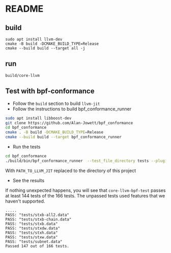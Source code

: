 # README

## build

```
sudo apt install llvm-dev
cmake -B build -DCMAKE_BUILD_TYPE=Release
cmake --build build --target all -j
```

## run

```
build/core-llvm
```


## Test with bpf-conformance

- Follow the `build` section to build `llvm-jit`
- Follow the instructions to build bpf_conformance_runner

```bash
sudo apt install libboost-dev
git clone https://github.com/Alan-Jowett/bpf_conformance
cd bpf_conformance
cmake . -B build -DCMAKE_BUILD_TYPE=Release
cmake --build build --target bpf_conformance_runner
```

- Run the tests
```bash
cd bpf_conformance
./build/bin/bpf_conformance_runner  --test_file_directory tests --plugin_path PATH_TO_LLVM_JIT/build/core-llvm-bpf-test 
```
With `PATH_TO_LLVM_JIT` replaced to the directory of this project

- See the results

If nothing unexpected happens, you will see that `core-llvm-bpf-test` passes at least 144 tests of the 166 tests. The unpassed tests used features that we haven't supported.

```console
.....
PASS: "tests/stxb-all2.data"
PASS: "tests/stxb-chain.data"
PASS: "tests/stxb.data"
PASS: "tests/stxdw.data"
PASS: "tests/stxh.data"
PASS: "tests/stxw.data"
PASS: "tests/subnet.data"
Passed 147 out of 166 tests.
```
